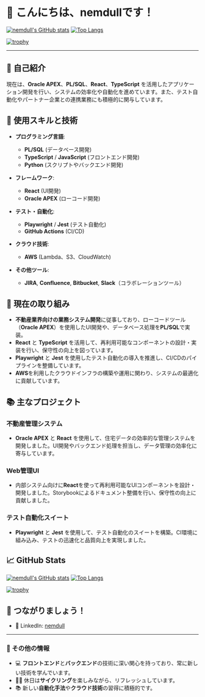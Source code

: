 # 👋 こんにちは、nemdullです！

[![nemdull's GitHub stats](https://github-readme-stats.vercel.app/api?username=nemdull&count_private=true&show_icons=true&theme=radical)](https://github.com/nemdull/github-readme-stats)
[![Top Langs](https://github-readme-stats.vercel.app/api/top-langs/?username=nemdull)](https://github.com/nemdull/github-readme-stats)

[![trophy](https://github-profile-trophy.vercel.app/?username=nemdull&column=7)](https://github.com/nemdull/github-profile-trophy)

---

## 🚀 自己紹介

現在は、**Oracle APEX**、**PL/SQL**、**React**、**TypeScript** を活用したアプリケーション開発を行い、システムの効率化や自動化を進めています。また、テスト自動化やパートナー企業との連携業務にも積極的に関与しています。

## 🔧 使用スキルと技術

- **プログラミング言語**: 
  - **PL/SQL** (データベース開発)
  - **TypeScript** / **JavaScript** (フロントエンド開発)
  - **Python** (スクリプトやバックエンド開発)

- **フレームワーク**:
  - **React** (UI開発)
  - **Oracle APEX** (ローコード開発)

- **テスト・自動化**:
  - **Playwright** / **Jest** (テスト自動化)
  - **GitHub Actions** (CI/CD)

- **クラウド技術**:
  - **AWS** (Lambda、S3、CloudWatch)

- **その他ツール**:
  - **JIRA**, **Confluence**, **Bitbucket**, **Slack**（コラボレーションツール）

## 🚀 現在の取り組み

- **不動産業界向けの業務システム開発**に従事しており、ローコードツール（**Oracle APEX**）を使用したUI開発や、データベース処理を**PL/SQL**で実装。
- **React** と **TypeScript** を活用して、再利用可能なコンポーネントの設計・実装を行い、保守性の向上を図っています。
- **Playwright** と **Jest** を使用したテスト自動化の導入を推進し、CI/CDのパイプラインを整備しています。
- **AWS**を利用したクラウドインフラの構築や運用に関わり、システムの最適化に貢献しています。

## 📚 主なプロジェクト

### **不動産管理システム**
- **Oracle APEX** と **React** を使用して、住宅データの効率的な管理システムを開発しました。UI開発やバックエンド処理を担当し、データ管理の効率化に寄与しています。

### **Web管理UI**
- 内部システム向けに**React**を使って再利用可能なUIコンポーネントを設計・開発しました。Storybookによるドキュメント整備を行い、保守性の向上に貢献しました。

### **テスト自動化スイート**
- **Playwright** と **Jest** を使用して、テスト自動化のスイートを構築。CI環境に組み込み、テストの迅速化と品質向上を実現しました。

## 📈 GitHub Stats

[![nemdull's GitHub stats](https://github-readme-stats.vercel.app/api?username=nemdull&count_private=true&show_icons=true&theme=radical)](https://github.com/nemdull/github-readme-stats)
[![Top Langs](https://github-readme-stats.vercel.app/api/top-langs/?username=nemdull)](https://github.com/nemdull/github-readme-stats)

[![trophy](https://github-profile-trophy.vercel.app/?username=nemdull&column=7)](https://github.com/nemdull/github-profile-trophy)

## 🤝 つながりましょう！
- 💼 LinkedIn: [nemdull](https://www.linkedin.com/in/nemdull/)

---

### 🌟 その他の情報

- 💻 **フロントエンド**と**バックエンド**の技術に深い関心を持っており、常に新しい技術を学んでいます。
- 🚴‍♂️ 休日は**サイクリング**を楽しみながら、リフレッシュしています。
- 📚 新しい**自動化手法**や**クラウド技術**の習得に積極的です。


